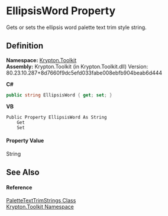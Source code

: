 # EllipsisWord Property


Gets or sets the ellipsis word palette text trim style string.



## Definition
**Namespace:** <a href="79d2eac2-21f4-54ff-7552-b20c33c30600.md">Krypton.Toolkit</a>  
**Assembly:** Krypton.Toolkit (in Krypton.Toolkit.dll) Version: 80.23.10.287+8d7660f9dc5efd033fabe008ebfb904beab6d444

**C#**
``` C#
public string EllipsisWord { get; set; }
```
**VB**
``` VB
Public Property EllipsisWord As String
	Get
	Set
```



#### Property Value
String

## See Also


#### Reference
<a href="f55e3845-4340-a602-aa48-4ab4c67bbb05.md">PaletteTextTrimStrings Class</a>  
<a href="79d2eac2-21f4-54ff-7552-b20c33c30600.md">Krypton.Toolkit Namespace</a>  
